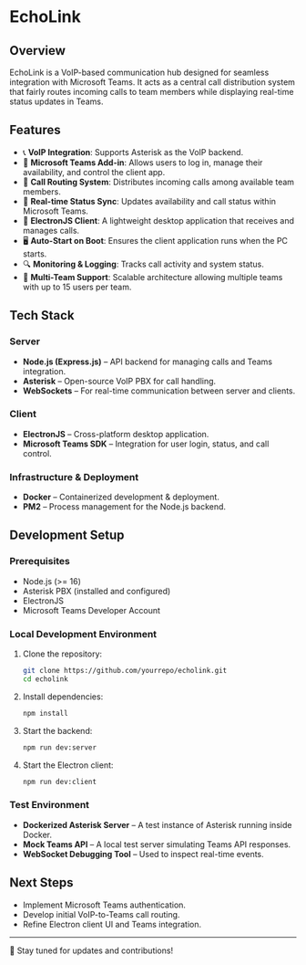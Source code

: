# EchoLink

## Overview
EchoLink is a VoIP-based communication hub designed for seamless integration with Microsoft Teams. It acts as a central call distribution system that fairly routes incoming calls to team members while displaying real-time status updates in Teams.

## Features
- 📞 **VoIP Integration**: Supports Asterisk as the VoIP backend.
- 🔗 **Microsoft Teams Add-in**: Allows users to log in, manage their availability, and control the client app.
- 📡 **Call Routing System**: Distributes incoming calls among available team members.
- 🔄 **Real-time Status Sync**: Updates availability and call status within Microsoft Teams.
- 🚀 **ElectronJS Client**: A lightweight desktop application that receives and manages calls.
- 🖥️ **Auto-Start on Boot**: Ensures the client application runs when the PC starts.
- 🔍 **Monitoring & Logging**: Tracks call activity and system status.
- 🏢 **Multi-Team Support**: Scalable architecture allowing multiple teams with up to 15 users per team.

## Tech Stack
### **Server**
- **Node.js (Express.js)** – API backend for managing calls and Teams integration.
- **Asterisk** – Open-source VoIP PBX for call handling.
- **WebSockets** – For real-time communication between server and clients.

### **Client**
- **ElectronJS** – Cross-platform desktop application.
- **Microsoft Teams SDK** – Integration for user login, status, and call control.

### **Infrastructure & Deployment**
- **Docker** – Containerized development & deployment.
- **PM2** – Process management for the Node.js backend.

## Development Setup
### **Prerequisites**
- Node.js (>= 16)
- Asterisk PBX (installed and configured)
- ElectronJS
- Microsoft Teams Developer Account

### **Local Development Environment**
1. Clone the repository:
   ```bash
   git clone https://github.com/yourrepo/echolink.git
   cd echolink
   ```
2. Install dependencies:
   ```bash
   npm install
   ```
3. Start the backend:
   ```bash
   npm run dev:server
   ```
4. Start the Electron client:
   ```bash
   npm run dev:client
   ```

### **Test Environment**
- **Dockerized Asterisk Server** – A test instance of Asterisk running inside Docker.
- **Mock Teams API** – A local test server simulating Teams API responses.
- **WebSocket Debugging Tool** – Used to inspect real-time events.

## Next Steps
- Implement Microsoft Teams authentication.
- Develop initial VoIP-to-Teams call routing.
- Refine Electron client UI and Teams integration.

---
🚀 Stay tuned for updates and contributions!


